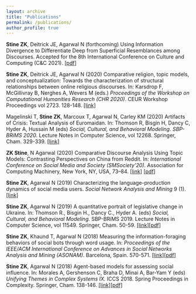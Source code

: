 ```yaml
---
layout: archive
title: "Publications"
permalink: /publications/
author_profile: true
---
```


**Stine ZK**, Deitrick JE, Agarwal N (forthcoming) Using Information Divergence to Differentiate Deep from Superficial Resemblances among Discourses. Accepted for the 8th International Conference on Culture and Computing (C&C 2021). [[pdf]](https://zacharykstine.github.io/files/stine_deitrick_agarwal_c&c_2021.pdf)

**Stine ZK**, Deitrick JE, Agarwal N (2020) Comparative religion, topic models, and conceptualization: Towards the characterization of structural relationships between online religious discourses. In: Karsdrop F, McGillivray B, Nerghes A, Wevers M (eds.) <i>Proceedings of the Workshop on Computational Humanities Research (CHR 2020)</i>. CEUR Workshop Proceedings vol 2723. 128-148. [[link]](http://ceur-ws.org/Vol-2723/long47.pdf)

Magelinski T, **Stine ZK**, Marcoux T, Agarwal N, Carley KM (2020) Artifacts of Crisis: Textual Analysis of Euromaidan. In: Thomson R, Bisgin H, Dancy C, Hyder A, Hussain M (eds) <i>Social, Cultural, and Behavioral Modeling. SBP-BRiMS 2020</i>. Lecture Notes in Computer Science, vol 12268. Springer, Cham. 329-339. [[link]](https://doi.org/10.1007/978-3-030-61255-9_32)

**ZK Stine**, N Agarwal (2020) Comparative Discourse Analysis Using Topic Models: Contrasting Perspectives on China from Reddit. In: <i>International Conference on Social Media and Society (SMSociety'20)</i>. Association for Computing Machinery, New York, NY, USA, 73–84. [[link]](https://doi.org/10.1145/3400806.3400816) [[pdf]](https://zacharykstine.github.io/files/stine_agarwal_sms_2020.pdf)

**Stine ZK**, Agarwal N (2019) Characterizing the language-production dynamics of social media users. <i>Social Network Analysis and Mining</i> 9 (1). [[link]](https://doi.org/10.1007/s13278-019-0605-7)

**Stine ZK**, Agarwal N (2019) A quantitative portrait of legislative change in Ukraine. In: Thomson R., Bisgin H., Dancy C., Hyder A. (eds) <i>Social, Cultural, and Behavioral Modeling.</i> SBP-BRiMS 2019. Lecture Notes in Computer Science, vol 11549. Springer, Cham. 50-59. [[link]](https://link.springer.com/chapter/10.1007%2F978-3-030-21741-9_6)[[pdf]](https://zacharykstine.github.io/files/stine_agarwal_sbp_2019.pdf)

**Stine ZK**, Khaund T, Agarwal N (2018) Measuring the information-foraging behaviors of social bots through word usage. In: <i>Proceedings of the IEEE/ACM International Conference on Advances in Social Networks Analysis and Mining (ASONAM)</i>. Barcelona, Spain. 570-571. [[link]](https://ieeexplore.ieee.org/abstract/document/8508811)[[pdf]](https://zacharykstine.github.io/files/stine_khaund_agarwal_2018_.pdf)

**Stine ZK**, Agarwal N (2018) Agent-based models for assessing social influence. In: Morales A, Gershenson C, Braha D, Minai A, Bar-Yam Y (eds) <i>Unifying Themes in Complex Systems IX.</i> ICCS 2018. Spring Proceedings in Complexity. Springer, Cham. 138-146. [[link]](https://link.springer.com/chapter/10.1007/978-3-319-96661-8_14)[[pdf]](https://zacharykstine.github.io/files/stine_agarwal_2018.pdf)


